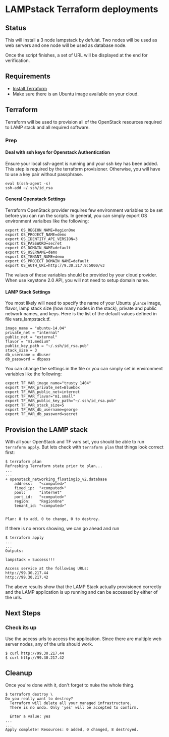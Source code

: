 # LAMPstack Terraform deployments

## Status

This will install a 3 node lampstack by defulat. Two nodes will be used as
web servers and one node will be used as database node.

Once the script finishes, a set of URL will be displayed at the end for
verification.

## Requirements

- [Install Terraform](https://www.terraform.io/intro/getting-started/install.html)
- Make sure there is an Ubuntu image available on your cloud.

## Terraform

Terraform will be used to provision all of the OpenStack resources required to
LAMP stack and all required software.

### Prep

#### Deal with ssh keys for Openstack Authentication

Ensure your local ssh-agent is running and your ssh key has been added.
This step is required by the terraform provisioner. Otherwise, you will have
to use a key pair without passphrase.

```
eval $(ssh-agent -s)
ssh-add ~/.ssh/id_rsa

```

#### General Openstack Settings

Terraform OpenStack provider requires few environment variables to be set
before you can run the scripts. In general, you can simply export OS
environment varialbes like the following:

```
export OS_REGION_NAME=RegionOne
export OS_PROJECT_NAME=demo
export OS_IDENTITY_API_VERSION=3
export OS_PASSWORD=secret
export OS_DOMAIN_NAME=default
export OS_USERNAME=demo
export OS_TENANT_NAME=demo
export OS_PROJECT_DOMAIN_NAME=default
export OS_AUTH_URL=http://9.30.217.9:5000/v3

```

The values of these variables should be provided by your cloud provider. When
use keystone 2.0 API, you will not need to setup domain name.

#### LAMP Stack Settings

You most likely will need to specify the name of your Ubuntu `glance` image,
flavor, lamp stack size (how many nodes in the stack), private and public
network names, and keys. Here is the list of the default values defined in file
vars_lampstack.tf.

```
image_name = "ubuntu-14.04"
private_net = "internal"
public_net = "external"
flavor = "m1.medium"
public_key_path = "~/.ssh/id_rsa.pub"
stack_size = 3
db_username = dbuser
db_password = dbpass
```

You can change the settings in the file or you can simply set in environment
variables like the following:

```
export TF_VAR_image_name="trusty 1404"
export TF_VAR_private_net=Bluebox
export TF_VAR_public_net=internet
export TF_VAR_flavor="m1.small"
export TF_VAR_public_key_path="~/.ssh/id_rsa.pub"
export TF_VAR_stack_size=5
export TF_VAR_db_username=george
export TF_VAR_db_password=secret

```

## Provision the LAMP stack

With all your OpenStack and TF vars set, you should be able to run
`terraform apply`.  But lets check with `terraform plan` that things look
correct first:


```
$ terraform plan
Refreshing Terraform state prior to plan...
...
...
+ openstack_networking_floatingip_v2.database
    address:   "<computed>"
    fixed_ip:  "<computed>"
    pool:      "internet"
    port_id:   "<computed>"
    region:    "RegionOne"
    tenant_id: "<computed>"


Plan: 8 to add, 0 to change, 0 to destroy.
```

If there is no errors showing,  we can go ahead and run

```
$ terraform apply
...
...
Outputs:

lampstack = Success!!!

Access service at the following URLs:
http://99.30.217.44
http://99.30.217.42

```

The above results show that the LAMP Stack actually provisioned correctly
and the LAMP application is up running and can be accessed by either of the
urls.


## Next Steps

### Check its up

Use the access urls to access the application. Since there are multiple web
server nodes, any of the urls should work.

```
$ curl http://99.30.217.44
$ curl http://99.30.217.42

```

## Cleanup

Once you're done with it, don't forget to nuke the whole thing.

```
$ terraform destroy \
Do you really want to destroy?
  Terraform will delete all your managed infrastructure.
  There is no undo. Only 'yes' will be accepted to confirm.

  Enter a value: yes
...
...
Apply complete! Resources: 0 added, 0 changed, 8 destroyed.
```
